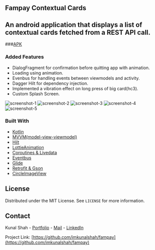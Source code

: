 <!--
*** Thanks for checking out the Best-README-Template. If you have a suggestion
*** that would make this better, please fork the repo and create a pull request
*** or simply open an issue with the tag "enhancement".
*** Thanks again! Now go create something AMAZING! :D
***
***
***
*** To avoid retyping too much info. Do a search and replace for the following:
*** github_username, repo_name, twitter_handle, email, project_title, project_description
-->



<!-- PROJECT SHIELDS -->
<!--
*** I'm using markdown "reference style" links for readability.
*** Reference links are enclosed in brackets [ ] instead of parentheses ( ).
*** See the bottom of this document for the declaration of the reference variables
*** for contributors-url, forks-url, etc. This is an optional, concise syntax you may use.
*** https://www.markdownguide.org/basic-syntax/#reference-style-links
-->

<!-- Project Title -->
## Fampay Contextual Cards

<!-- ABOUT THE PROJECT -->
## An android application that displays a list of contextual cards fetched from a REST API call.

###[APK](https://drive.google.com/file/d/1RQTPI7DCejv7EVhYuB_neWve-Lh8Ix8B/view?usp=sharing)

### Added Features

* DialogFragment for confirmation before quitting app with animation.
* Loading using animation.
* Evenbus for handling events between viewmodels and activity.
* Dagger Hilt for dependency injection.
* Implemented a vibration effect on long press of big card(hc3).
* Custom Splash Screen.

![screenshot-1](https://i.imgur.com/3h1jsEs.jpg)
![screenshot-2](https://i.imgur.com/9eBIAA8.jpg)
![screenshot-3](https://i.imgur.com/tiFtA34.jpg)
![screenshot-4](https://i.imgur.com/xrMLf6D.jpg)
![screenshot-5](https://i.imgur.com/CeFnhpk.jpg)

### Built With

* [Kotlin](https://kotlinlang.org)
* [MVVM(model-view-viewmodel)](https://developer.android.com/jetpack/guide?gclid=CjwKCAiA24SPBhB0EiwAjBgkhiwuUOPeR-rjf_xEztxxeZfH-dbcw_IVgI99j_wPjBuTmZwGB2lLvxoCxhAQAvD_BwE&gclsrc=aw.ds)
* [Hilt](https://developer.android.com/training/dependency-injection/hilt-android)
* [LottieAnimation](https://github.com/airbnb/lottie-android)
* [Coroutines & Livedata](https://developer.android.com/kotlin/coroutines?gclid=CjwKCAiA24SPBhB0EiwAjBgkhsOpqTBp5eV6MKf0W_ifmCfNOWgGL_hCJh3m5A3w7JNhWeis5q8zjhoC2ogQAvD_BwE&gclsrc=aw.ds)
* [Eventbus](https://github.com/greenrobot/EventBus)
* [Glide](https://github.com/bumptech/glide)
* [Retrofit & Gson](https://square.github.io/retrofit/)
* [CircleImageView](https://github.com/hdodenhof/CircleImageView)

<!-- LICENSE -->
## License

Distributed under the MIT License. See `LICENSE` for more information.



<!-- CONTACT -->
## Contact

Kunal Shah - [Portfolio](http://bit.ly/kunal-portfolio) - [Mail](mailto:kunal.jack.shah@gmail.com) - [LinkedIn](https://www.linkedin.com/in/kunal-shah-7431a1182/)

Project Link: [https://github.com/imkunalshah/fampay](https://github.com/imkunalshah/fampay)
